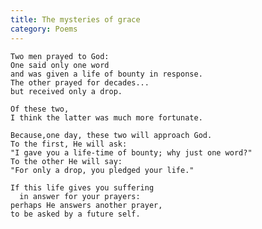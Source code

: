 ```yaml
---
title: The mysteries of grace
category: Poems
---
```


    Two men prayed to God:
    One said only one word
    and was given a life of bounty in response.
    The other prayed for decades...
    but received only a drop.

    Of these two,
    I think the latter was much more fortunate.

    Because,one day, these two will approach God.
    To the first, He will ask:
    "I gave you a life-time of bounty; why just one word?"
    To the other He will say:
    "For only a drop, you pledged your life."

    If this life gives you suffering
      in answer for your prayers:
    perhaps He answers another prayer,
    to be asked by a future self.
